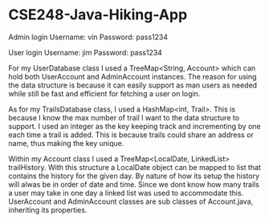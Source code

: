 # CSE248-Java-Hiking-App
Admin login
Username: vin
Password: pass1234

User login
Username: jim
Password: pass1234

For my UserDatabase class I used a TreeMap<String, Account> which can hold both UserAccount and AdminAccount instances. The reason for using the data structure is because it can easily support as man users as needed while still be fast and efficient for fetching a user on login. 

As for my TrailsDatabase class, I used a HashMap<int, Trail>. This is because I know the max number of trail I want to the data structure to support. I used an integer as the key keeping track and incrementing by one each time a trail is added. This is because trails could share an address or name, thus making the key unique.

Within my Account class I used a TreeMap<LocalDate, LinkedList<TrailEntry>> trailHistory. With this structure a LocalDate object can be mapped to list that contains the history for the given day. By nature of how its setup the history will alwas be in order of date and time. Since we dont know how many trails a user may take in one day a linked list was used to accommodate this. UserAccount and AdminAccount classes are sub classes of Account.java, inheriting its properties.
